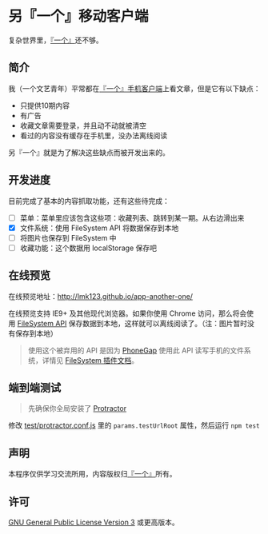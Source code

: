 # 另『一个』移动客户端
复杂世界里，[『一个』](http://www.wufazhuce.com/one/)还不够。

## 简介
我（一个文艺青年）平常都在[『一个』手机客户端](http://shouji.baidu.com/software/item?docid=7662760)上看文章，但是它有以下缺点：

 + 只提供10期内容
 + 有广告
 + 收藏文章需要登录，并且动不动就被清空
 + 看过的内容没有缓存在手机里，没办法离线阅读

另『一个』就是为了解决这些缺点而被开发出来的。

## 开发进度
目前完成了基本的内容抓取功能，还有这些待完成：

 - [ ] 菜单：菜单里应该包含这些项：收藏列表、跳转到某一期。从右边滑出来
 - [x] 文件系统：使用 FileSystem API 将数据保存到本地
 - [ ] 将图片也保存到 FileSystem 中
 - [ ] 收藏功能：这个数据用 localStorage 保存吧
 
## 在线预览
在线预览地址：http://lmk123.github.io/app-another-one/

在线预览支持 IE9+ 及其他现代浏览器。如果你使用 Chrome 访问，那么将会使用 [FileSystem API](http://www.html5rocks.com/en/tutorials/file/filesystem/) 保存数据到本地，这样就可以离线阅读了。（注：图片暂时没有保存到本地）

> 使用这个被弃用的 API 是因为 [PhoneGap](http://phonegap.com/) 使用此 API 读写手机的文件系统，详情见 [ FileSystem 插件文档](http://plugins.cordova.io/#/package/org.apache.cordova.file)。
 
 ## 端到端测试
 > 先确保你全局安装了 [Protractor](https://github.com/angular/protractor)
 
 修改 [test/protractor.conf.js](https://github.com/lmk123/app-another-one/tree/master/test/protractor.conf.js) 里的 `params.testUrlRoot` 属性，然后运行 `npm test`
 
## 声明
 本程序仅供学习交流所用，内容版权归[『一个』](http://www.wufazhuce.com/one/)所有。
 
## 许可
 [GNU General Public License Version 3](https://www.gnu.org/licenses/gpl.html) 或更高版本。
 

